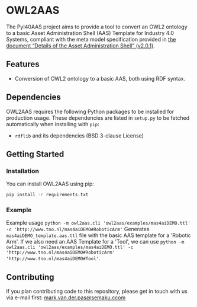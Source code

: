 # OWL2AAS

The PyI40AAS project aims to provide a tool to convert an OWL2 ontology to a basic Asset Administration Shell (AAS) Template for Industry 4.0 Systems,
compliant with the meta model specification provided in
[the document “Details of the Asset Administration Shell” (v2.0.1)](https://www.plattform-i40.de/PI40/Redaktion/DE/Downloads/Publikation/Details-of-the-Asset-Administration-Shell-Part1.html).


## Features

* Conversion of OWL2 ontology to a basic AAS, both using RDF syntax.


<!-- ### Project Structure -->


<!-- ## License -->


## Dependencies

OWL2AAS requires the following Python packages to be installed for production usage. These dependencies are listed in
`setup.py` to be fetched automatically when installing with `pip`:
* `rdflib` and its dependencies (BSD 3-clause License)


## Getting Started

### Installation

You can install OWL2AAS using pip:

```bash
pip install -r requirements.txt
```


### Example

Example usage `python -m owl2aas.cli 'owl2aas/examples/mas4aiDEMO.ttl' -c 'http://www.tno.nl/mas4aiDEMO#RoboticArm'`
Generates `mas4aiDEMO_template.aas.ttl` file with the basic AAS template for a 'Robotic Arm'.
If we also need an AAS Template for a 'Tool', we can use `python -m owl2aas.cli 'owl2aas/examples/mas4aiDEMO.ttl' -c 'http://www.tno.nl/mas4aiDEMO#RoboticArm' 'http://www.tno.nl/mas4aiDEMO#Tool'`.


## Contributing

If you plan contributing code to this repository, please get in touch with us via e-mail first: mark.van.der.pas@semaku.ccom


<!-- ### Codestyle and Testing

Our code follows the [PEP 8 -- Style Guide for Python Code](https://www.python.org/dev/peps/pep-0008/).
Additionally, we use [PEP 484 -- Type Hints](https://www.python.org/dev/peps/pep-0484/) throughout the code to enable type checking the code.


### Contribute Code/Patches

TBD -->